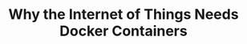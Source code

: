 ---
layout: post
title: "Why the Internet of Things Needs Docker Containers"
description: "Docker containers offer valuable advantages for developers building IoT software. The question is why more IoT platforms aren't already running on Docker."
summary: "Docker containers offer valuable advantages for developers building IoT software. The question is why more IoT platforms aren't already running on Docker."
img: "https://containerjournal.com/wp-content/uploads/2018/01/IoT.jpg"
tags: [containers,iot]
redirect_to: https://containerjournal.com/features/why-the-internet-of-things-needs-docker-containers/
---